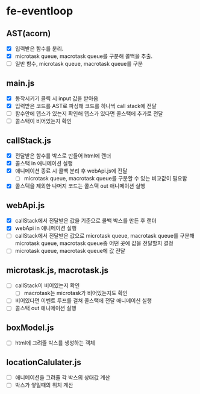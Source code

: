 # fe-eventloop

## AST(acorn)
 - [X] 입력받은 함수를 분리.
 - [X] microtask queue, macrotask queue를 구분해 콜백을 추출.
 - [ ] 일반 함수, microtask queue, macrotask queue를 구분

## main.js
 - [X] 동작시키기 클릭 시 input 값을 받아옴
 - [X] 입력받은 코드를 AST로 파싱해 코드를 하나씩 call stack에 전달
 - [ ] 함수안에 뎁스가 있는지 확인해 뎁스가 있다면 콜스택에 추가로 전달
 - [ ] 콜스택이 비어있는지 확인

## callStack.js
 - [X] 전달받은 함수를 박스로 만들어 html에 랜더
 - [X] 콜스택 in 애니메이션 실행
 - [X] 애니메이션 종료 시 콜백 분리 후 webApi.js에 전달
   - [ ] microtask queue, macrotask queue를 구분할 수 있는 비교값이 필요함
 - [X] 콜스택을 제외한 나머지 코드는 콜스택 out 애니메이션 실행

## webApi.js
 - [X] callStack에서 전달받은 값을 기준으로 콜백 박스를 만든 후 랜더
 - [X] webApi in 애니메이션 실행
 - [ ] callStack에서 전달받은 값으로 microtask queue, macrotask queue를 구분해 microtask queue, macrotask queue중 어떤 곳에 값을 전달할지 결정
 - [ ] microtask queue, macrotask queue에 값 전달

## microtask.js, macrotask.js
 - [ ] callStack이 비어있는지 확인
   - [ ] macrotask는 microtask가 비어있는지도 확인
 - [ ] 비어있다면 이벤트 루프를 걸쳐 콜스택에 전달 애니메이션 실행
 - [ ] 콜스택 out 애니메이션 실행

## boxModel.js
 - [ ] html에 그려줄 박스를 생성하는 객체

## locationCalulater.js
 - [ ] 애니메이션을 그려줄 각 박스의 상대값 계산
 - [ ] 박스가 쌓일때의 위치 계산